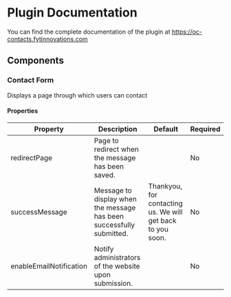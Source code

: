 # Plugin Documentation 

You can find the complete documentation of the plugin at https://oc-contacts.fytinnovations.com 

## Components

### Contact Form 

 Displays a page through which users can contact 

#### Properties

| Property                | Description                                                          | Default                                                    | Required |
|-------------------------|----------------------------------------------------------------------|------------------------------------------------------------|----------|
| redirectPage            | Page to redirect when the message has been saved.                    |                                                            | No       |
| successMessage          | Message to display when the message has been successfully submitted. | Thankyou, for contacting us. We will get back to you soon. | No       |
| enableEmailNotification | Notify administrators of the website upon submission.                |                                                            | No       |


